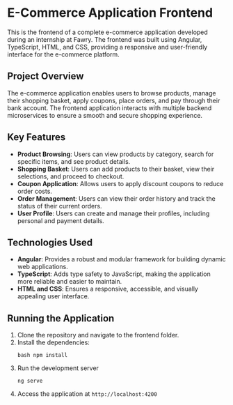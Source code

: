 # E-Commerce Application Frontend

This is the frontend of a complete e-commerce application developed during an internship at Fawry. The frontend was built using Angular, TypeScript, HTML, and CSS, providing a responsive and user-friendly interface for the e-commerce platform.

## Project Overview

The e-commerce application enables users to browse products, manage their shopping basket, apply coupons, place orders, and pay through their bank account. The frontend application interacts with multiple backend microservices to ensure a smooth and secure shopping experience.

## Key Features

- **Product Browsing**: Users can view products by category, search for specific items, and see product details.
- **Shopping Basket**: Users can add products to their basket, view their selections, and proceed to checkout.
- **Coupon Application**: Allows users to apply discount coupons to reduce order costs.
- **Order Management**: Users can view their order history and track the status of their current orders.
- **User Profile**: Users can create and manage their profiles, including personal and payment details.

## Technologies Used

- **Angular**: Provides a robust and modular framework for building dynamic web applications.
- **TypeScript**: Adds type safety to JavaScript, making the application more reliable and easier to maintain.
- **HTML and CSS**: Ensures a responsive, accessible, and visually appealing user interface.

## Running the Application

1. Clone the repository and navigate to the frontend folder.
2. Install the dependencies:
   ```
   bash npm install
   ```
3. Run the development server
   ```
   ng serve
   ```
4. Access the application at `http://localhost:4200`
